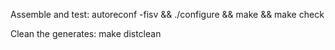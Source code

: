 Assemble and test:    autoreconf -fisv && ./configure && make && make check

Clean the generates: make distclean
